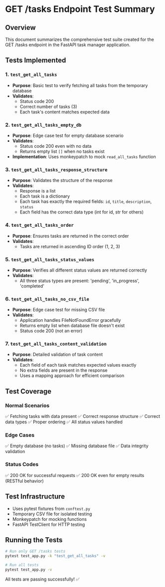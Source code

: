 # GET /tasks Endpoint Test Summary

## Overview
This document summarizes the comprehensive test suite created for the GET /tasks endpoint in the FastAPI task manager application.

## Tests Implemented

### 1. `test_get_all_tasks`
- **Purpose**: Basic test to verify fetching all tasks from the temporary database
- **Validates**: 
  - Status code 200
  - Correct number of tasks (3)
  - Each task's content matches expected data

### 2. `test_get_all_tasks_empty_db`
- **Purpose**: Edge case test for empty database scenario
- **Validates**:
  - Status code 200 even with no data
  - Returns empty list `[]` when no tasks exist
- **Implementation**: Uses monkeypatch to mock `read_all_tasks` function

### 3. `test_get_all_tasks_response_structure`
- **Purpose**: Validates the structure of the response
- **Validates**:
  - Response is a list
  - Each task is a dictionary
  - Each task has exactly the required fields: `id`, `title`, `description`, `status`
  - Each field has the correct data type (int for id, str for others)

### 4. `test_get_all_tasks_order`
- **Purpose**: Ensures tasks are returned in the correct order
- **Validates**:
  - Tasks are returned in ascending ID order (1, 2, 3)

### 5. `test_get_all_tasks_status_values`
- **Purpose**: Verifies all different status values are returned correctly
- **Validates**:
  - All three status types are present: 'pending', 'in_progress', 'completed'

### 6. `test_get_all_tasks_no_csv_file`
- **Purpose**: Edge case test for missing CSV file
- **Validates**:
  - Application handles FileNotFoundError gracefully
  - Returns empty list when database file doesn't exist
  - Status code 200 (not an error)

### 7. `test_get_all_tasks_content_validation`
- **Purpose**: Detailed validation of task content
- **Validates**:
  - Each field of each task matches expected values exactly
  - No extra fields are present in the response
  - Uses a mapping approach for efficient comparison

## Test Coverage

### Normal Scenarios
✅ Fetching tasks with data present
✅ Correct response structure
✅ Correct data types
✅ Proper ordering
✅ All status values handled

### Edge Cases
✅ Empty database (no tasks)
✅ Missing database file
✅ Data integrity validation

### Status Codes
✅ 200 OK for successful requests
✅ 200 OK even for empty results (RESTful behavior)

## Test Infrastructure
- Uses pytest fixtures from `conftest.py`
- Temporary CSV file for isolated testing
- Monkeypatch for mocking functions
- FastAPI TestClient for HTTP testing

## Running the Tests
```bash
# Run only GET /tasks tests
pytest test_app.py -k "test_get_all_tasks" -v

# Run all tests
pytest test_app.py -v
```

All tests are passing successfully! ✅
